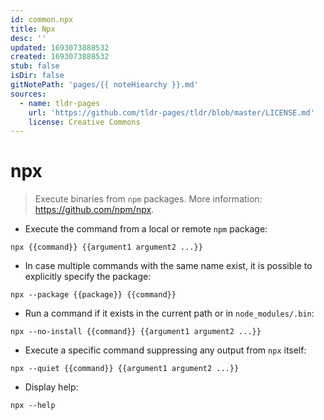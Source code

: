 ```yaml
---
id: common.npx
title: Npx
desc: ''
updated: 1693073888532
created: 1693073888532
stub: false
isDir: false
gitNotePath: 'pages/{{ noteHiearchy }}.md'
sources:
  - name: tldr-pages
    url: 'https://github.com/tldr-pages/tldr/blob/master/LICENSE.md'
    license: Creative Commons
---
```

# npx

> Execute binaries from `npm` packages.
> More information: <https://github.com/npm/npx>.

- Execute the command from a local or remote `npm` package:

`npx {{command}} {{argument1 argument2 ...}}`

- In case multiple commands with the same name exist, it is possible to explicitly specify the package:

`npx --package {{package}} {{command}}`

- Run a command if it exists in the current path or in `node_modules/.bin`:

`npx --no-install {{command}} {{argument1 argument2 ...}}`

- Execute a specific command suppressing any output from `npx` itself:

`npx --quiet {{command}} {{argument1 argument2 ...}}`

- Display help:

`npx --help`

